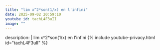 ```yaml
---
title: "lim x^2*son(1/x) en l'infini"
date: 2025-09-02 20:59:10 
youtube_id: tachL4F3uII
image: ""
---
```

description: |
  lim x^2*son(1/x) en l'infini
{% include youtube-privacy.html id="tachL4F3uII" %}
